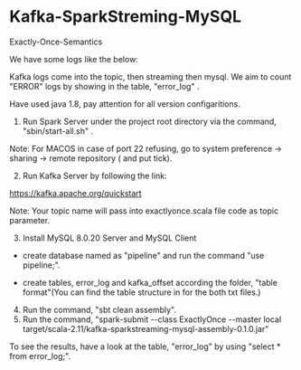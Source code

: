 # Kafka-SparkStreming-MySQL
Exactly-Once-Semantics

We have some logs like the below:


Kafka logs come into the topic, then streaming then mysql. 
We aim to count "ERROR" logs by showing in the table, "error_log" .

Have used java 1.8, pay attention for all version configaritions.


1) Run Spark Server under the project root directory via the command, "sbin/start-all.sh" .

Note: For MACOS in case of port 22 refusing, go to system preference -> sharing -> remote repository ( and put tick).

2) Run Kafka Server by following the link:

https://kafka.apache.org/quickstart

Note: Your topic name will pass into exactlyonce.scala file code as topic parameter.

3) Install MySQL 8.0.20 Server and MySQL Client

  * create database named as "pipeline" and run the command "use pipeline;".
  
  * create tables, error_log and kafka_offset according the folder, "table format"(You can find the table structure in for the both txt files.) 
  
4) Run the command, "sbt clean assembly".
5) Run the command, "spark-submit --class ExactlyOnce --master local target/scala-2.11/kafka-sparkstreaming-mysql-assembly-0.1.0.jar"


To see the results, have a look at the table, "error_log" by using "select * from error_log;".

